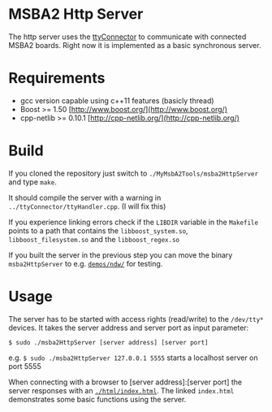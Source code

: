 MSBA2 Http Server
================

The http server uses the [ttyConnector](https://github.com/BytesGalore/MyMsbA2Tools/tree/master/ttyConnector) to communicate with connected MSBA2 boards.
Right now it is implemented as a basic synchronous server.

Requirements
============
* gcc version capable using c++11 features (basicly thread)    
* Boost >= 1.50		[http://www.boost.org/](http://www.boost.org/)
* cpp-netlib >= 0.10.1	[http://cpp-netlib.org/](http://cpp-netlib.org/)

Build
=====
If you cloned the repository just switch to `./MyMsbA2Tools/msba2HttpServer` and type `make`.

It should compile the server with a warning in `../ttyConnector/ttyHandler.cpp`. (I will fix this)

If you experience linking errors check if the `LIBDIR` variable in the `Makefile` points to a path that contains the `libboost_system.so`, `libboost_filesystem.so` and the `libboost_regex.so` 

If you built the server in the previous step you can move the binary `msba2HttpServer` to e.g. [`demos/ndw/`](https://github.com/BytesGalore/MyMsbA2Tools/tree/master/demos/ndw) for testing.



Usage
=====
The server has to be started with access rights (read/write) to the `/dev/tty*` devices.
It takes the server address and server port as input parameter:

	$ sudo ./msba2HttpServer [server address] [server port]

e.g. `$ sudo ./msba2HttpServer 127.0.0.1 5555` starts a localhost server on port 5555

When connecting with a browser to [server address]:[server port] the server responses with an [`./html/index.html`](https://github.com/BytesGalore/MyMsbA2Tools/tree/master/demos/ndw/html).
The linked `index.html` demonstrates some basic functions using the server.
